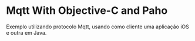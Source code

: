 # Mqtt With Objective-C and Paho
Exemplo utilizando protocolo Mqtt, usando como cliente uma aplicação iOS e outra em Java.
